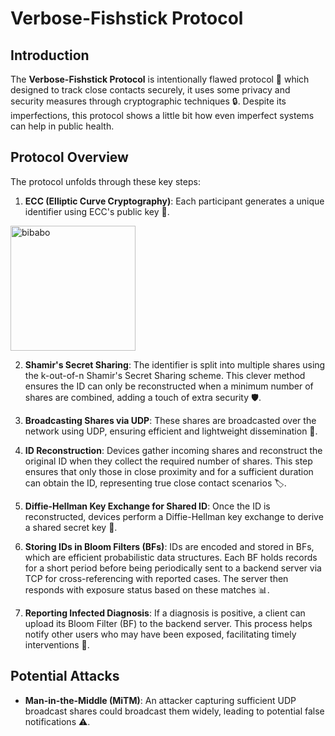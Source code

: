 # Verbose-Fishstick Protocol

## Introduction

The **Verbose-Fishstick Protocol** is intentionally flawed protocol 🦠 which designed to track close contacts securely, it uses some privacy and security measures through cryptographic techniques 🔒. Despite its imperfections, this protocol shows a little bit how even imperfect systems can help in public health.

## Protocol Overview

The protocol unfolds through these key steps:

1. **ECC (Elliptic Curve Cryptography)**: Each participant generates a unique identifier using ECC's public key 🔑. 
<img src="https://github.com/ace-bibabo/verbose-fishstick/blob/main/ECC.png" alt="bibabo" width="200" height="200">


2. **Shamir's Secret Sharing**: The identifier is split into multiple shares using the k-out-of-n Shamir's Secret Sharing scheme. This clever method ensures the ID can only be reconstructed when a minimum number of shares are combined, adding a touch of extra security 🛡️.

3. **Broadcasting Shares via UDP**: These shares are broadcasted over the network using UDP, ensuring efficient and lightweight dissemination 📡.

4. **ID Reconstruction**: Devices gather incoming shares and reconstruct the original ID when they collect the required number of shares. This step ensures that only those in close proximity and for a sufficient duration can obtain the ID, representing true close contact scenarios 🏷️.

5. **Diffie-Hellman Key Exchange for Shared ID**: Once the ID is reconstructed, devices perform a Diffie-Hellman key exchange to derive a shared secret key 🔑. 

6. **Storing IDs in Bloom Filters (BFs)**: IDs are encoded and stored in BFs, which are efficient probabilistic data structures. Each BF holds records for a short period before being periodically sent to a backend server via TCP for cross-referencing with reported cases. The server then responds with exposure status based on these matches 📊.

7. **Reporting Infected Diagnosis**: If a diagnosis is positive, a client can upload its Bloom Filter (BF) to the backend server. This process helps notify other users who may have been exposed, facilitating timely interventions 🚨.

## Potential Attacks

* **Man-in-the-Middle (MiTM)**: An attacker capturing sufficient UDP broadcast shares could broadcast them widely, leading to potential false notifications ⚠️.
